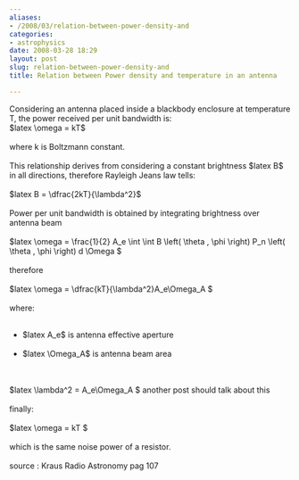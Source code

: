```yaml
---
aliases:
- /2008/03/relation-between-power-density-and
categories:
- astrophysics
date: 2008-03-28 18:29
layout: post
slug: relation-between-power-density-and
title: Relation between Power density and temperature in an antenna

---
```


<p>
 Considering an antenna placed inside a blackbody enclosure at temperature T, the power received per unit bandwidth is:
 <br/>
 $latex \omega = kT$
 <br/>
 <br/>
 where k is Boltzmann constant.
 <br/>
 <br/>
 This relationship derives from considering a constant brightness $latex B$ in all directions, therefore Rayleigh Jeans law tells:
 <br/>
 <br/>
 $latex B = \dfrac{2kT}{\lambda^2}$
 <br/>
 <br/>
 Power per unit bandwidth is obtained by integrating brightness over antenna beam
 <br/>
 <br/>
 $latex \omega = \frac{1}{2} A_e \int \int B \left( \theta , \phi \right) P_n \left( \theta , \phi \right) d \Omega  $
 <br/>
 <br/>
 therefore
 <br/>
 <br/>
 $latex \omega = \dfrac{kT}{\lambda^2}A_e\Omega_A $
 <br/>
 <br/>
 where:
 <br/>
</p>
<ul>
 <br/>
 <li>
  $latex A_e$ is antenna effective aperture
 </li>
 <br/>
 <li>
  $latex \Omega_A$ is antenna beam area
 </li>
 <br/>
</ul>
<br/>
$latex \lambda^2 = A_e\Omega_A $ another post should talk about this
<br/>
<br/>
finally:
<br/>
<br/>
$latex \omega = kT $
<br/>
<br/>
which is the same noise power of a resistor.
<br/>
<br/>
source : Kraus Radio Astronomy pag 107
